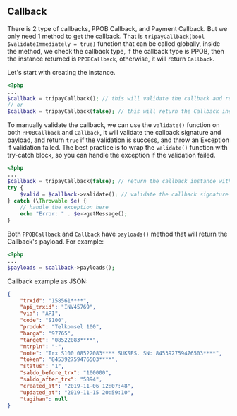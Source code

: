 <h2>Callback</h2>

There is 2 type of callbacks, PPOB Callback, and Payment Callback. But we only need 1 method to get the callback. That is `tripayCallback(bool $validateImmediately = true)` function that can be called globally, inside the method, we check the callback type, if the callback type is PPOB, then the instance returned is `PPOBCallback`, otherwise, it will return `Callback`.

Let's start with creating the instance.

```php
<?php
...
$callback = tripayCallback(); // this will validate the callback and return the Callback instance if validation is success, and throw an exception if validation failed
// or
$callback = tripayCallback(false); // this will return the Callback instance without validating the callback.
```

To manually validate the callback, we can use the `validate()` function on both `PPOBCallback` and `Callback`, it will validate the callback signature and payload, and return `true` if the validation is success, and throw an Exception if validation failed. The best practice is to wrap the `validate()` function with try-catch block, so you can handle the exception if the validation failed.


```php
<?php
...
$callback = tripayCallback(false); // return the callback instance without validating.
try {
	$valid = $callback->validate(); // validate the callback signature and payload
} catch (\Throwable $e) {
	// handle the exception here
    echo "Error: " . $e->getMessage();
}
```

Both `PPOBCallback` and `Callback` have `payloads()` method that will return the Callback's payload.
For example:

```php
<?php
...
$payloads = $callback->payloads();
```

Callback example as JSON:

```json
{
	"trxid": "158561****",
	"api_trxid": "INV45769",
	"via": "API",
	"code": "S100",
	"produk": "Telkomsel 100",
	"harga": "97765",
	"target": "08522083****",
	"mtrpln": "-",
	"note": "Trx S100 08522083**** SUKSES. SN: 845392759476503****",
	"token": "845392759476503****",
	"status": "1",
	"saldo_before_trx": "100000",
	"saldo_after_trx": "5894",
	"created_at": "2019-11-06 12:07:48",
	"updated_at": "2019-11-15 20:59:10",
	"tagihan": null
}
```
